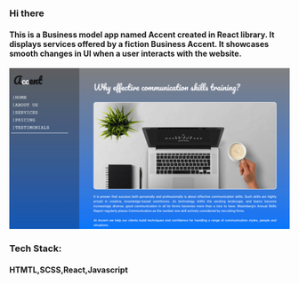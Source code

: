 ### **Hi there**

#### This is a Business model app named **Accent** created in React library. It displays services offered by a fiction Business Accent. It showcases smooth changes in UI when a user interacts with the website.


![accent_app](./accent.png)

### **Tech Stack:**

#### HTMTL,SCSS,React,Javascript